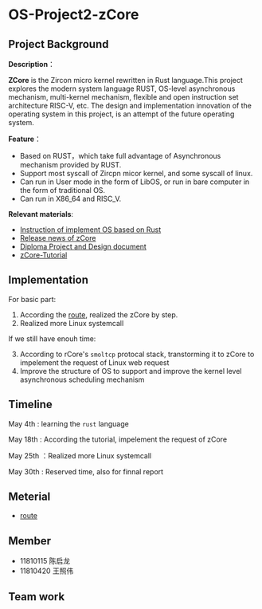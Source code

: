 # OS-Project2-zCore

## Project Background

**Description**：

**ZCore** is the Zircon micro kernel rewritten in Rust language.This project explores the modern system language RUST, OS-level asynchronous mechanism, multi-kernel mechanism, flexible and open instruction set architecture RISC-V, etc. The design and implementation innovation of the operating system in this project, is an attempt of the future operating system.

**Feature**：

- Based on RUST，which take full advantage of Asynchronous mechanism provided by RUST.
- Support most syscall of Zircpn micor kernel, and some syscall of linux.
- Can run in User mode in the form of LibOS, or run in bare computer in the form of traditional OS.
- Can run in X86_64 and RISC_V. 

**Relevant materials**:

- [Instruction of implement OS based on Rust](https://github.com/rcore-os/rCore/wiki/os-tutorial-summer-of-code)
- [Release news of zCore](https://zhuanlan.zhihu.com/p/137733625)
- [Diploma Project and Design document](https://github.com/rcore-os/zCore/wiki/documents-of-zCore)
- [zCore-Tutorial](https://github.com/rcore-os/zCore-Tutorial)

      


## Implementation

For basic part:
1. According the [route](https://github.com/rcore-os/zCore-Tutorial), realized the zCore by step.
2. Realized more Linux systemcall

If we still have enouh time:

3. According to rCore's  `smoltcp` protocal stack, transtorming it to zCore to impelement the request of Linux web request
4. Improve the structure of OS to support and improve the kernel level asynchronous scheduling mechanism

## Timeline

May 4th : learning the `rust` language

May 18th : According the tutorial, impelement the request of zCore

May 25th ：Realized more Linux systemcall

May 30th : Reserved time, also for finnal report

## Meterial

* [route](https://github.com/rcore-os/zCore-Tutorial)

## Member
* 11810115 陈启龙
* 11810420 王照伟

## Team work
